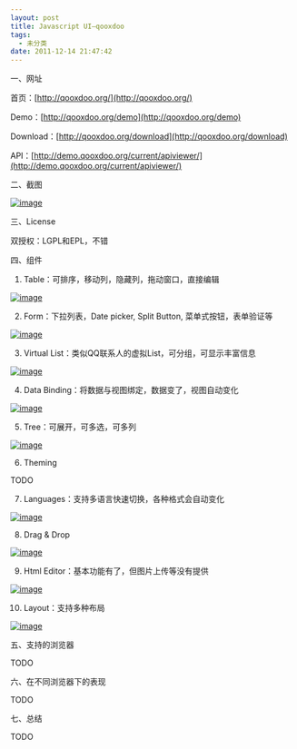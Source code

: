 ```yaml
---
layout: post
title: Javascript UI–qooxdoo
tags:
  - 未分类
date: 2011-12-14 21:47:42
---
```


一、网址

首页：[http://qooxdoo.org/](http://qooxdoo.org/)

Demo：[http://qooxdoo.org/demo](http://qooxdoo.org/demo)

Download：[http://qooxdoo.org/download](http://qooxdoo.org/download)

API：[http://demo.qooxdoo.org/current/apiviewer/](http://demo.qooxdoo.org/current/apiviewer/)

二、截图

[![image](http://freewind.me/wp-content/uploads/2011/12/image_thumb.png "image")](http://freewind.me/wp-content/uploads/2011/12/image.png)

三、License

双授权：LGPL和EPL，不错

四、组件

1. Table：可排序，移动列，隐藏列，拖动窗口，直接编辑

[![image](http://freewind.me/wp-content/uploads/2011/12/image_thumb1.png "image")](http://freewind.me/wp-content/uploads/2011/12/image1.png)

2. Form：下拉列表，Date picker, Split Button, 菜单式按钮，表单验证等

[![image](http://freewind.me/wp-content/uploads/2011/12/image_thumb2.png "image")](http://freewind.me/wp-content/uploads/2011/12/image2.png)

3. Virtual List：类似QQ联系人的虚拟List，可分组，可显示丰富信息

[![image](http://freewind.me/wp-content/uploads/2011/12/image_thumb3.png "image")](http://freewind.me/wp-content/uploads/2011/12/image3.png)

4. Data Binding：将数据与视图绑定，数据变了，视图自动变化

[![image](http://freewind.me/wp-content/uploads/2011/12/image_thumb4.png "image")](http://freewind.me/wp-content/uploads/2011/12/image4.png)

5. Tree：可展开，可多选，可多列

[![image](http://freewind.me/wp-content/uploads/2011/12/image_thumb5.png "image")](http://freewind.me/wp-content/uploads/2011/12/image5.png)

 6. Theming

TODO

 7. Languages：支持多语言快速切换，各种格式会自动变化

 [![image](http://freewind.me/wp-content/uploads/2011/12/image_thumb6.png "image")](http://freewind.me/wp-content/uploads/2011/12/image6.png)

8. Drag &amp; Drop

[![image](http://freewind.me/wp-content/uploads/2011/12/image_thumb7.png "image")](http://freewind.me/wp-content/uploads/2011/12/image7.png)

9. Html Editor：基本功能有了，但图片上传等没有提供

[![image](http://freewind.me/wp-content/uploads/2011/12/image_thumb8.png "image")](http://freewind.me/wp-content/uploads/2011/12/image8.png)

10. Layout：支持多种布局

[![image](http://freewind.me/wp-content/uploads/2011/12/image_thumb9.png "image")](http://freewind.me/wp-content/uploads/2011/12/image9.png)

五、支持的浏览器

TODO

六、在不同浏览器下的表现

TODO

七、总结

TODO
